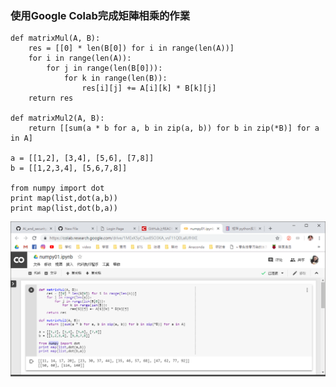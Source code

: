### 使用Google Colab完成矩陣相乘的作業

```
def matrixMul(A, B):
    res = [[0] * len(B[0]) for i in range(len(A))]
    for i in range(len(A)):
        for j in range(len(B[0])):
            for k in range(len(B)):
                res[i][j] += A[i][k] * B[k][j]
    return res

def matrixMul2(A, B):
    return [[sum(a * b for a, b in zip(a, b)) for b in zip(*B)] for a in A]

a = [[1,2], [3,4], [5,6], [7,8]]
b = [[1,2,3,4], [5,6,7,8]]

from numpy import dot
print map(list,dot(a,b))
print map(list,dot(b,a))
```
![numpy01](https://github.com/yiling0308/AI_and_security/blob/master/numpy%20colab/picture/1.png)
